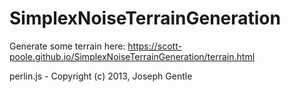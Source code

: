 # SimplexNoiseTerrainGeneration

Generate some terrain here: https://scott-poole.github.io/SimplexNoiseTerrainGeneration/terrain.html

perlin.js - Copyright (c) 2013, Joseph Gentle
